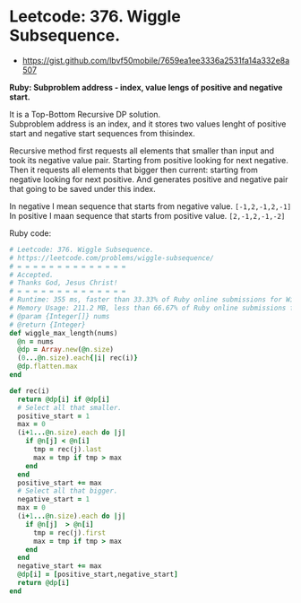 # Leetcode: 376. Wiggle Subsequence.

- https://gist.github.com/lbvf50mobile/7659ea1ee3336a2531fa14a332e8a507

**Ruby: Subproblem address - index, value lengs of positive and negative start.**

It is a Top-Bottom Recursive DP solution.  
Subproblem address is an index, and it stores two values lenght of positive start and negative start sequences from thisindex.  

Recursive method first requests all elements that smaller than input and took its negative value pair. Starting from positive looking for next negative. Then it requests all elements that bigger then current: starting from negative looking for next positive. And generates positive and negative pair that going to be saved under this index.

In negative I mean sequence that starts from negative value. `[-1,2,-1,2,-1]`   
In positive I maan sequence that starts from positive value. `[2,-1,2,-1,-2]`  


Ruby code:
```Ruby
# Leetcode: 376. Wiggle Subsequence.
# https://leetcode.com/problems/wiggle-subsequence/
# = = = = = = = = = = = = = =
# Accepted.
# Thanks God, Jesus Christ!
# = = = = = = = = = = = = = =
# Runtime: 355 ms, faster than 33.33% of Ruby online submissions for Wiggle Subsequence.
# Memory Usage: 211.2 MB, less than 66.67% of Ruby online submissions for Wiggle Subsequence.
# @param {Integer[]} nums
# @return {Integer}
def wiggle_max_length(nums)
  @n = nums
  @dp = Array.new(@n.size)
  (0...@n.size).each{|i| rec(i)}
  @dp.flatten.max
end

def rec(i)
  return @dp[i] if @dp[i]
  # Select all that smaller.
  positive_start = 1
  max = 0
  (i+1...@n.size).each do |j|
    if @n[j] < @n[i]
      tmp = rec(j).last
      max = tmp if tmp > max
    end
  end
  positive_start += max
  # Select all that bigger.
  negative_start = 1
  max = 0
  (i+1...@n.size).each do |j|
    if @n[j]  > @n[i]
      tmp = rec(j).first
      max = tmp if tmp > max
    end
  end
  negative_start += max
  @dp[i] = [positive_start,negative_start]
  return @dp[i]
end
```
